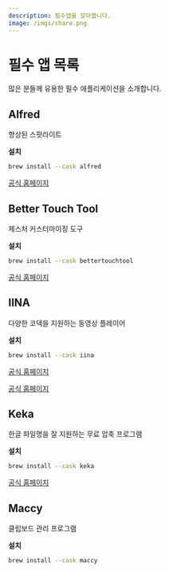 ```yaml
---
description: 필수앱을 알아봅니다.
image: /imgs/share.png
---
```


# 필수 앱 목록

많은 분들께 유용한 필수 애플리케이션을 소개합니다.

## Alfred <Badge text="부분 유료" />

<div class="image-600 no-radius">
  <custom-image src="/imgs/index/alfred.png" alt="Alfred" />
</div>

향상된 스팟라이트

**설치**

```sh
brew install --cask alfred
```

[공식 홈페이지](https://www.alfredapp.com/)

## Better Touch Tool <Badge text="유료" />

<custom-image src="/imgs/index/btt.png" alt="Better Touch Tool" />

제스처 커스터마이징 도구

**설치**

```sh
brew install --cask bettertouchtool
```

[공식 홈페이지](https://folivora.ai/)

## IINA <Badge text="무료" />

<custom-image src="/imgs/index/iina.png" alt="IINA" />

다양한 코덱을 지원하는 동영상 플레이어

**설치**

```sh
brew install --cask iina
```

[공식 홈페이지](https://iina.io/)

[공식 홈페이지](https://maccy.app/)

## Keka <Badge text="무료" />

<div class="image-300 no-radius">
  <custom-image src="/imgs/index/keka.png" alt="keka" />
</div>

한글 파일명을 잘 지원하는 무료 압축 프로그램

**설치**

```sh
brew install --cask keka
```

[공식 홈페이지](https://www.keka.io/ko/)

## Maccy <Badge text="무료" />

<div class="image-450 no-radius">
  <custom-image src="/imgs/index/maccy.png" alt="Maccy" />
</div>

클립보드 관리 프로그램

**설치**

```sh
brew install --cask maccy
```
